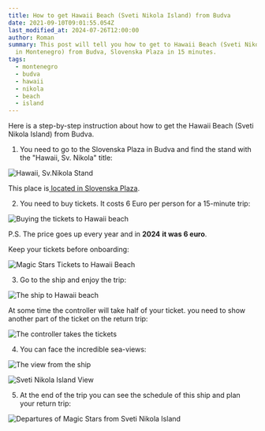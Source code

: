 ```yaml
---
title: How to get Hawaii Beach (Sveti Nikola Island) from Budva
date: 2021-09-10T09:01:55.054Z
last_modified_at: 2024-07-26T12:00:00
author: Roman
summary: This post will tell you how to get to Hawaii Beach (Sveti Nikola Island
  in Montenegro) from Budva, Slovenska Plaza in 15 minutes.
tags:
  - montenegro
  - budva
  - hawaii
  - nikola
  - beach
  - island
---
```

Here is a step-by-step instruction about how to get the Hawaii Beach (Sveti Nikola Island) from Budva.

1. You need to go to the Slovenska Plaza in Budva and find the stand with the "Hawaii, Sv. Nikola" title:

![Hawaii, Sv.Nikola Stand](/static/img/00db47e1-d9dc-4067-8587-40cbc3a27720.jpg "Hawaii, Sv.Nikola Stand")

This place is[ located in Slovenska Plaza](https://goo.gl/maps/XtwdAErLAd14pcN49).

2. You need to buy tickets. It costs 6 Euro per person for a 15-minute trip:

![Buying the tickets to Hawaii beach](/static/img/3ec4ddfb-f55f-4dfb-840a-b3651540127b.jpg "Buying the tickets to Hawaii beach")

P.S. The price goes up every year and in **2024** **it was 6 euro**.

Keep your tickets before onboarding:

![Magic Stars Tickets to Hawaii Beach](/static/img/21350dca-9542-4f74-bddf-8a371b78a912.jpg "Magic Stars Tickets to Hawaii Beach")

3. Go to the ship and enjoy the trip:

![The ship to Hawaii beach](/static/img/e9d1b53c-b9c6-41f5-a40a-5a4cc6e2aca7.jpg "The ship to Hawaii beach")

At some time the controller will take half of your ticket. you need to show another part of the ticket on the return trip:

![The controller takes the tickets](/static/img/13c5b652-4426-4169-a8c7-9ffb94d522eb.jpg "The controller takes the tickets")

4. You can face the incredible sea-views:

![The view from the ship](/static/img/ce113317-23e6-44cb-ad40-cf9ea8853ae5.jpg "The view from the ship")

![Sveti Nikola Island View](/static/img/6f9a8e58-2e26-4d77-8c99-c8e2e8e0d134.jpg "Sveti Nikola Island View")

5. At the end of the trip you can see the schedule of this ship and plan your return trip:

![Departures of Magic Stars from Sveti Nikola Island](/static/img/583d04b8-d47b-4f4f-afb9-6bf2d2747431.jpg "Departures of Magic Stars from Sveti Nikola Island")
